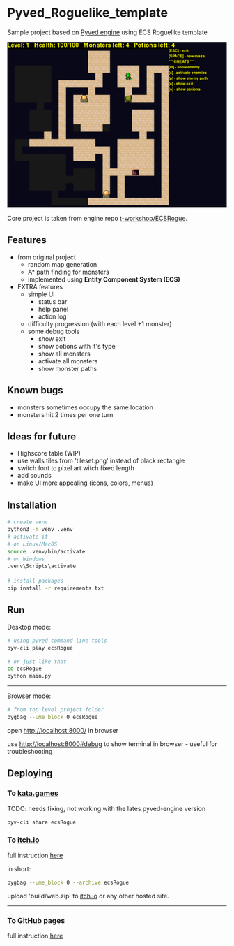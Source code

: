 # Pyved_Roguelike_template

Sample project based on [Pyved engine](https://github.com/gaudiatech/pyved-engine) using ECS Roguelike template

![](/screenshots/screenshot.png)

Core project is taken from engine repo [t-workshop/ECSRogue](https://github.com/gaudiatech/pyved-engine/tree/master/t-workshop/ECSRogue).

## Features

* from original project
  * random map generation
  * A* path finding for monsters
  * implemented using **Entity Component System (ECS)**
* EXTRA features
  * simple UI
    * status bar
    * help panel
    * action log
  * difficulty progression (with each level +1 monster)
  * some debug tools
    * show exit
    * show potions with it's type
    * show all monsters
    * activate all monsters
    * show monster paths

## Known bugs

* monsters sometimes occupy the same location
* monsters hit 2 times per one turn

## Ideas for future

* Highscore table (WIP)
* use walls tiles from 'tileset.png' instead of black rectangle
* switch font to pixel art witch fixed length
* add sounds
* make UI more appealing (icons, colors, menus)

## Installation

```bash
# create venv
python3 -m venv .venv
# activate it
# on Linux/MacOS
source .venv/bin/activate
# on Windows
.venv\Scripts\activate

# install packages
pip install -r requirements.txt

```

## Run

Desktop mode:

```bash
# using pyved command line tools
pyv-cli play ecsRogue
```

```bash
# or just like that
cd ecsRogue
python main.py
```

***

Browser mode:

```bash
# from top level project folder
pygbag --ume_block 0 ecsRogue
```

open [http://localhost:8000/]() in browser

use [http://localhost:8000#debug]() to show terminal in browser - useful for troubleshooting

## Deploying

### To [kata.games](https://kata.games/)

TODO: needs fixing, not working with the lates pyved-engine version

```bash
pyv-cli share ecsRogue
```

### To [itch.io](https://itch.io/)

full instruction [here](https://pygame-web.github.io/wiki/pygbag/itch.io/)

in short:

```bash
pygbag --ume_block 0 --archive ecsRogue
```

upload 'build/web.zip' to [itch.io](https://itch.io/) or any other hosted site.

***

### To GitHub pages

full instruction [here](https://pygame-web.github.io/wiki/pygbag/github.io/)
